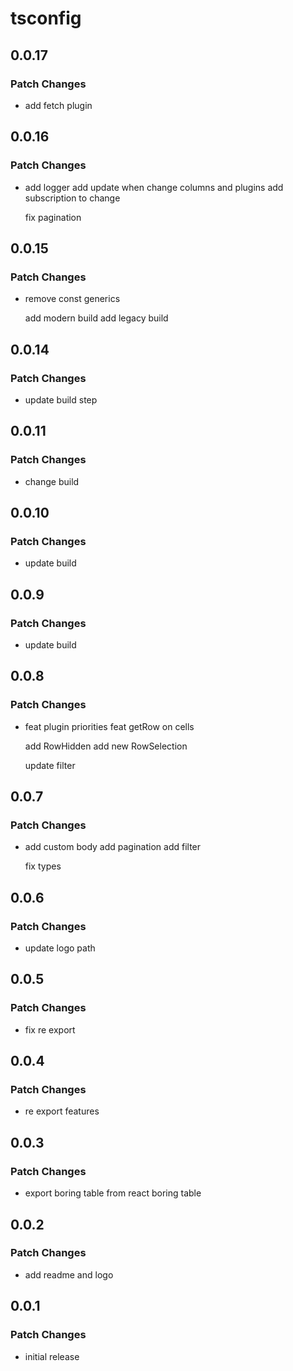 # tsconfig

## 0.0.17

### Patch Changes

- add fetch plugin

## 0.0.16

### Patch Changes

- add logger
  add update when change columns and plugins
  add subscription to change

  fix pagination

## 0.0.15

### Patch Changes

- remove const generics

  add modern build
  add legacy build

## 0.0.14

### Patch Changes

- update build step

## 0.0.11

### Patch Changes

- change build

## 0.0.10

### Patch Changes

- update build

## 0.0.9

### Patch Changes

- update build

## 0.0.8

### Patch Changes

- feat plugin priorities
  feat getRow on cells

  add RowHidden
  add new RowSelection

  update filter

## 0.0.7

### Patch Changes

- add custom body
  add pagination
  add filter

  fix types

## 0.0.6

### Patch Changes

- update logo path

## 0.0.5

### Patch Changes

- fix re export

## 0.0.4

### Patch Changes

- re export features

## 0.0.3

### Patch Changes

- export boring table from react boring table

## 0.0.2

### Patch Changes

- add readme and logo

## 0.0.1

### Patch Changes

- initial release
